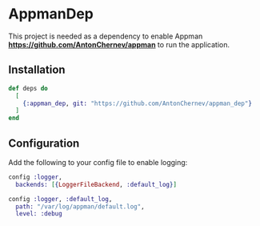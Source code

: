 # AppmanDep
This project is needed as a dependency to enable Appman **https://github.com/AntonChernev/appman** to run the application.

## Installation
```elixir
def deps do
  [
    {:appman_dep, git: "https://github.com/AntonChernev/appman_dep"}
  ]
end
```

## Configuration
Add the following to your config file to enable logging:
```elixir
config :logger,
  backends: [{LoggerFileBackend, :default_log}]

config :logger, :default_log,
  path: "/var/log/appman/default.log",
  level: :debug
```